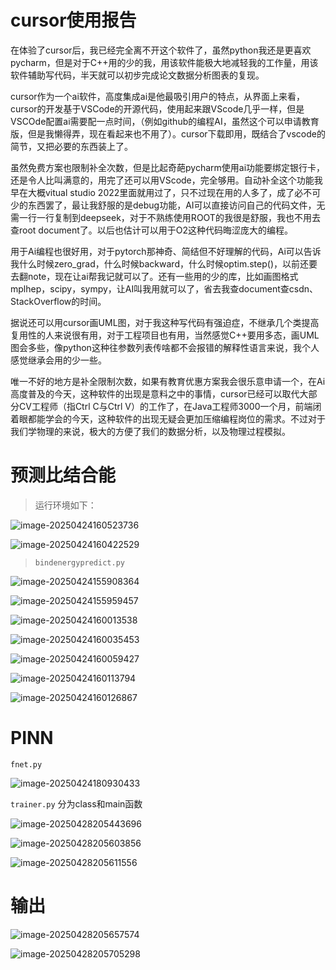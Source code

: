 # cursor使用报告

在体验了cursor后，我已经完全离不开这个软件了，虽然python我还是更喜欢pycharm，但是对于C++用的少的我，用该软件能极大地减轻我的工作量，用该软件辅助写代码，半天就可以初步完成论文数据分析图表的复现。

cursor作为一个ai软件，高度集成ai是他最吸引用户的特点，从界面上来看，cursor的开发基于VSCode的开源代码，使用起来跟VScode几乎一样，但是VSCOde配置ai需要配一点时间，（例如github的编程AI，虽然这个可以申请教育版，但是我懒得弄，现在看起来也不用了）。cursor下载即用，既结合了vscode的简节，又把必要的东西装上了。

虽然免费方案也限制补全次数，但是比起奇葩pycharm使用ai功能要绑定银行卡，还是令人比叫满意的，用完了还可以用VScode，完全够用。自动补全这个功能我早在大概vitual studio 2022里面就用过了，只不过现在用的人多了，成了必不可少的东西罢了，最让我舒服的是debug功能，AI可以直接访问自己的代码文件，无需一行一行复制到deepseek，对于不熟练使用ROOT的我很是舒服，我也不用去查root document了。以后也估计可以用于O2这种代码晦涩庞大的编程。

用于Ai编程也很好用，对于pytorch那神奇、简结但不好理解的代码，Ai可以告诉我什么时候zero_grad，什么时候backward，什么时候optim.step()，以前还要去翻note，现在让ai帮我记就可以了。还有一些用的少的库，比如画图格式mplhep，scipy，sympy，让AI叫我用就可以了，省去我查document查csdn、StackOverflow的时间。

据说还可以用cursor画UML图，对于我这种写代码有强迫症，不继承几个类提高复用性的人来说很有用，对于工程项目也有用，当然感觉C++要用多态，画UML图会多些，像python这种往参数列表传啥都不会报错的解释性语言来说，我个人感觉继承会用的少一些。

唯一不好的地方是补全限制次数，如果有教育优惠方案我会很乐意申请一个，在Ai高度普及的今天，这种软件的出现是意料之中的事情，cursor已经可以取代大部分CV工程师（指Ctrl C与Ctrl V）的工作了，在Java工程师3000一个月，前端闭着眼都能学会的今天，这种软件的出现无疑会更加压缩编程岗位的需求。不过对于我们学物理的来说，极大的方便了我们的数据分析，以及物理过程模拟。



# 预测比结合能

> 运行环境如下：

![image-20250424160523736](./img/%E4%BD%9C%E4%B8%9AXQY/image-20250424160523736.png)

![image-20250424160422529](./img/%E4%BD%9C%E4%B8%9AXQY/image-20250424160422529.png)

> `bindenergypredict.py`

![image-20250424155908364](./img/%E4%BD%9C%E4%B8%9AXQY/image-20250424155908364.png)

![image-20250424155959457](./img/%E4%BD%9C%E4%B8%9AXQY/image-20250424155959457.png)

![image-20250424160013538](./img/%E4%BD%9C%E4%B8%9AXQY/image-20250424160013538.png)

![image-20250424160035453](./img/%E4%BD%9C%E4%B8%9AXQY/image-20250424160035453.png)

![image-20250424160059427](./img/%E4%BD%9C%E4%B8%9AXQY/image-20250424160059427.png)

![image-20250424160113794](./img/%E4%BD%9C%E4%B8%9AXQY/image-20250424160113794.png)

![image-20250424160126867](./img/%E4%BD%9C%E4%B8%9AXQY/image-20250424160126867.png)



# PINN

`fnet.py`

![image-20250424180930433](./img/%E4%BD%9C%E4%B8%9AXQY/image-20250424180930433.png)



`trainer.py` 分为class和main函数

![image-20250428205443696](./img/%E4%BD%9C%E4%B8%9AXQY/image-20250428205443696.png)

![image-20250428205603856](./img/%E4%BD%9C%E4%B8%9AXQY/image-20250428205603856.png)

![image-20250428205611556](./img/%E4%BD%9C%E4%B8%9AXQY/image-20250428205611556.png)

# 输出

![image-20250428205657574](./img/%E4%BD%9C%E4%B8%9AXQY/image-20250428205657574.png)

![image-20250428205705298](./img/%E4%BD%9C%E4%B8%9AXQY/image-20250428205705298.png)

